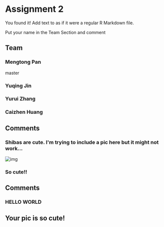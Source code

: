 # Assignment 2

You found it!  Add text to as if it were a regular R Markdown file.

Put your name in the Team Section and comment

## Team
### Mengtong Pan 
master
### Yuqing Jin

### Yurui Zhang

### Caizhen Huang


## Comments
### Shibas are cute. I'm trying to include a pic here but it might not work...
![img](https://i.imgur.com/OfbWJEA.png)

### So cute!!


## Comments
### HELLO WORLD
## Your pic is so cute!

